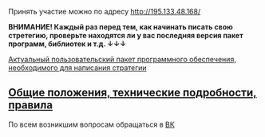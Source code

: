 Принять участие можно по адресу http://195.133.48.168/

**ВНИМАНИЕ! Каждый раз перед тем, как начинать писать свою стретегию, проверьте находятся ли у вас последняя версия пакет программ, библиотек и т.д. ↓↓↓**

[Актуальный пользовательский пакет программного обеспечения, необходимого для написания стратегии](/cgc_client)

## [Общие положения, технические подробности, правила](RULES.MD)


По всем возникшим вопросам обращаться в [ВК](#vk.com/topic-57895109_38396500)

